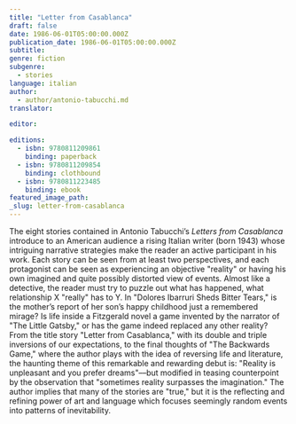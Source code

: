 ```yaml
---
title: "Letter from Casablanca"
draft: false
date: 1986-06-01T05:00:00.000Z
publication_date: 1986-06-01T05:00:00.000Z
subtitle:
genre: fiction
subgenre:
  - stories
language: italian
author:
  - author/antonio-tabucchi.md
translator:

editor:

editions:
  - isbn: 9780811209861
    binding: paperback
  - isbn: 9780811209854
    binding: clothbound
  - isbn: 9780811223485
    binding: ebook
featured_image_path:
_slug: letter-from-casablanca
---
```


The eight stories contained in Antonio Tabucchi’s _Letters from Casablanca_ introduce to an American audience a rising Italian writer (born 1943) whose intriguing narrative strategies make the reader an active participant in his work. Each story can be seen from at least two perspectives, and each protagonist can be seen as experiencing an objective "reality" or having his own imagined and quite possibly distorted view of events. Almost like a detective, the reader must try to puzzle out what has happened, what relationship X "really" has to Y. In "Dolores Ibarruri Sheds Bitter Tears," is the mother’s report of her son’s happy childhood just a remembered mirage? Is life inside a Fitzgerald novel a game invented by the narrator of "The Little Gatsby," or has the game indeed replaced any other reality? From the title story "Letter from Casablanca," with its double and triple inversions of our expectations, to the final thoughts of "The Backwards Game," where the author plays with the idea of reversing life and literature, the haunting theme of this remarkable and rewarding debut is: "Reality is unpleasant and you prefer dreams"––but modified in teasing counterpoint by the observation that "sometimes reality surpasses the imagination." The author implies that many of the stories are "true," but it is the reflecting and refining power of art and language which focuses seemingly random events into patterns of inevitability.

